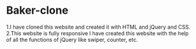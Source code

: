 # Baker-clone




1.I have cloned this website and created it with HTML and jQuery and CSS.
2.This website is fully responsive
I have created this website with the help of all the functions of jQuery like swiper, counter, etc.
